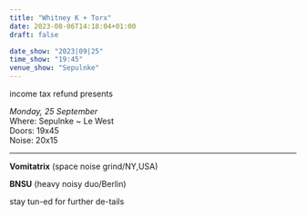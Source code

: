 ```yaml
---
title: "Whitney K + Torx"
date: 2023-08-06T14:18:04+01:00
draft: false

date_show: "2023|09|25"
time_show: "19:45"
venue_show: "Sepulnke"
---
```


income tax refund presents

_Monday, 25 September_
\
Where: Sepulnke ~ Le West
\
Doors: 19x45
\
Noise: 20x15

---

**Vomitatrix** (space noise grind/NY,USA)

**BNSU** (heavy noisy duo/Berlin)


stay tun-ed for further de-tails